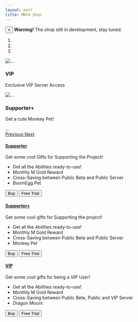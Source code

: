 ```yaml
---
layout: post
title: MWCH Shop
---
```


<div class="alert alert-warning alert-dismissible" role="alert">
  <button type="button" class="close" data-dismiss="alert" aria-label="Close"><span aria-hidden="true">&times;</span></button>
  <strong>Warning!</strong> The shop still in development, stay tuned.
</div>

<div id="carousel-example-generic" class="carousel slide" data-ride="carousel">
  <!-- Indicators -->
  <ol class="carousel-indicators">
    <li data-target="#carousel-example-generic" data-slide-to="0" class="active"></li>
    <li data-target="#carousel-example-generic" data-slide-to="1"></li>
    <li data-target="#carousel-example-generic" data-slide-to="2"></li>
  </ol>

  <!-- Wrapper for slides -->
  <div class="carousel-inner" role="listbox">
    <div class="item active">
      <img src="..." alt="...">
  <div class="carousel-caption">
    <h3>VIP</h3>
    <p>Exclusive VIP Server Access</p>
  </div>
    </div>
    <div class="item">
      <img src="..." alt="...">
  <div class="carousel-caption">
    <h3>Supporter+</h3>
    <p>Get a cute Monkey Pet!</p>
  </div>
    </div>
    ...
  </div>

  <!-- Controls -->
  <a class="left carousel-control" href="#carousel-example-generic" role="button" data-slide="prev">
    <span class="glyphicon glyphicon-chevron-left" aria-hidden="true"></span>
    <span class="sr-only">Previous</span>
  </a>
  <a class="right carousel-control" href="#carousel-example-generic" role="button" data-slide="next">
    <span class="glyphicon glyphicon-chevron-right" aria-hidden="true"></span>
    <span class="sr-only">Next</span>
  </a>
</div>


<div class="panel-group" id="accordion" role="tablist" aria-multiselectable="true">
  <div class="panel panel-default">
    <div class="panel-heading" role="tab" id="headingOne">
      <h4 class="panel-title">
        <a role="button" data-toggle="collapse" data-parent="#accordion" href="#collapseOne" aria-expanded="true" aria-controls="collapseOne">
          Supporter
        </a>
      </h4>
    </div>
    <div id="collapseOne" class="panel-collapse collapse in" role="tabpanel" aria-labelledby="headingOne">
      <div class="panel-body">
        Get some cool Gifts for Supporting the Project!
    <ul>
    <li>Get all the Abilities ready-to-use!</li>
    <li>Monthly M Gold Reward</li>
    <li>Cross-Saving between Public Beta and Public Server</li>
    <li>BoomEgg Pet</li>
   </ul>
    <div class="btn-group" role="group" aria-label="...">
  <button type="button" class="btn btn-default">Buy</button>
  <button type="button" class="btn btn-default">Free Trial</button>
    </div>
   </div>
   </div>
  </div>
  <div class="panel panel-default">
    <div class="panel-heading" role="tab" id="headingTwo">
      <h4 class="panel-title">
        <a class="collapsed" role="button" data-toggle="collapse" data-parent="#accordion" href="#collapseTwo" aria-expanded="false" aria-controls="collapseTwo">
          Supporter+
        </a>
      </h4>
    </div>
    <div id="collapseTwo" class="panel-collapse collapse" role="tabpanel" aria-labelledby="headingTwo">
      <div class="panel-body">
        Get some cool gifts for Supporting the project!
   <ul>
    <li>Get all the Abilities ready-to-use!</li>
    <li>Monthly M Gold Reward</li>
    <li>Cross-Saving between Public Beta and Public Server</li>
    <li>Monkey Pet</li>
   </ul>
    <div class="btn-group" role="group" aria-label="...">
  <button type="button" class="btn btn-default">Buy</button>
  <button type="button" class="btn btn-default">Free Trial</button>
    </div>
      </div>
    </div>
  </div>
  <div class="panel panel-default">
    <div class="panel-heading" role="tab" id="headingThree">
      <h4 class="panel-title">
        <a class="collapsed" role="button" data-toggle="collapse" data-parent="#accordion" href="#collapseThree" aria-expanded="false" aria-controls="collapseThree">
          VIP
        </a>
      </h4>
    </div>
    <div id="collapseThree" class="panel-collapse collapse" role="tabpanel" aria-labelledby="headingThree">
      <div class="panel-body">
        Get some cool gifts for being a VIP User!
   <ul>
    <li>Get all the Abilities ready-to-use!</li>
    <li>Monthly M Gold Reward</li>
    <li>Cross-Saving between Public Bete, Public and VIP Server</li>
    <li>Dragon Mount</li>
   </ul>
    <div class="btn-group" role="group" aria-label="...">
  <button type="button" class="btn btn-default">Buy</button>
  <button type="button" class="btn btn-default">Free Trial</button>
    </div>
      </div>
    </div>
  </div>
</div>
